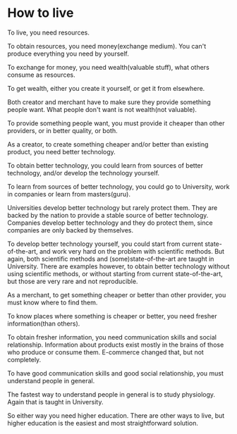 # How to live

To live, you need resources.

To obtain resources, you need money(exchange medium). You can't produce everything you need by yourself.

To exchange for money, you need wealth(valuable stuff), what others consume as resources.

To get wealth, either you create it yourself, or get it from elsewhere.

Both creator and merchant have to make sure they provide something people want. What people don't want is not wealth(not valuable).

To provide something people want, you must provide it cheaper than other providers, or in better quality, or both.

As a creator, to create something cheaper and/or better than existing product, you need better technology.

To obtain better technology, you could learn from sources of better technology, and/or develop the technology yourself.

To learn from sources of better technology, you could go to University, work in companies or learn from masters(guru).

Universities develop better technology but rarely protect them. They are backed by the nation to provide a stable source of better technology. Companies develop better technology and they do protect them, since companies are only backed by themselves.

To develop better technology yourself, you could start from current state-of-the-art, and work very hard on the problem with scientific methods. But again, both scientific methods and (some)state-of-the-art are taught in University. There are examples however, to obtain better technology without using scientific methods, or without starting from current state-of-the-art, but those are very rare and not reproducible.

As a merchant, to get something cheaper or better than other provider, you must know where to find them.

To know places where something is cheaper or better, you need fresher information(than others).

To obtain fresher information, you need communication skills and social relationship. Information about products exist mostly in the brains of those who produce or consume them. E-commerce changed that, but not completely.

To have good communication skills and good social relationship, you must understand people in general.

The fastest way to understand people in general is to study physiology. Again that is taught in University.

So either way you need higher education. There are other ways to live, but higher education is the easiest and most straightforward solution.
